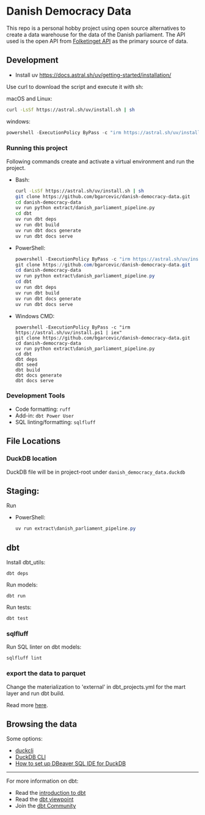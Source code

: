 # Danish Democracy Data

This repo is a personal hobby project using open source alternatives to create a data warehouse for the data of the Danish parliament. 
The API used is the open API from [Folketinget API](https://oda.ft.dk/Home/WebApi) as the primary source of data.

## Development

* Install uv https://docs.astral.sh/uv/getting-started/installation/

Use curl to download the script and execute it with sh:

macOS and Linux:
```bash
curl -LsSf https://astral.sh/uv/install.sh | sh
```

windows:
```powershell
powershell -ExecutionPolicy ByPass -c "irm https://astral.sh/uv/install.ps1 | iex"
```

### Running this project

Following commands create and activate a virtual environment and run the project.

* Bash:
    ```bash
    curl -LsSf https://astral.sh/uv/install.sh | sh
    git clone https://github.com/bgarcevic/danish-democracy-data.git
    cd danish-democracy-data
    uv run python extract/danish_parliament_pipeline.py 
    cd dbt
    uv run dbt deps
    uv run dbt build
    uv run dbt docs generate
    uv run dbt docs serve
    ```
* PowerShell:
    ```powershell
    powershell -ExecutionPolicy ByPass -c "irm https://astral.sh/uv/install.ps1 | iex"
    git clone https://github.com/bgarcevic/danish-democracy-data.git
    cd danish-democracy-data
    uv run python extract\danish_parliament_pipeline.py 
    cd dbt
    uv run dbt deps
    uv run dbt build
    uv run dbt docs generate
    uv run dbt docs serve
    ```
* Windows CMD:
    ```
    powershell -ExecutionPolicy ByPass -c "irm https://astral.sh/uv/install.ps1 | iex"
    git clone https://github.com/bgarcevic/danish-democracy-data.git
    cd danish-democracy-data
    uv run python extract\danish_parliament_pipeline.py 
    cd dbt
    dbt deps
    dbt seed
    dbt build
    dbt docs generate
    dbt docs serve
    ```

### Development Tools

* Code formatting: `ruff`
* Add-in: `dbt Power User`
* SQL linting/formatting: `sqlfluff`

## File Locations

### DuckDB location

DuckDB file will be in project-root under `danish_democracy_data.duckdb`

## Staging:

Run 

* PowerShell:
    ```powershell
    uv run extract\danish_parliament_pipeline.py
    ```

## dbt

Install dbt_utils:
```
dbt deps
```

Run models:
```
dbt run
```

Run tests:
```
dbt test
```

### sqlfluff

Run SQL linter on dbt models:
```
sqlfluff lint
```

### export the data to parquet

Change the materialization to 'external' in dbt_projects.yml for the mart layer and run dbt build.

Read more [here](https://github.com/duckdb/dbt-duckdb?tab=readme-ov-file#writing-to-external-files).

## Browsing the data
Some options:
- [duckcli](https://pypi.org/project/duckcli/)
- [DuckDB CLI](https://duckdb.org/docs/installation/?environment=cli)
- [How to set up DBeaver SQL IDE for DuckDB](https://duckdb.org/docs/guides/sql_editors/dbeaver)

---
For more information on dbt:
- Read the [introduction to dbt](https://docs.getdbt.com/docs/introduction)
- Read the [dbt viewpoint](https://docs.getdbt.com/docs/about/viewpoint)
- Join the [dbt Community](http://community.getdbt.com/)
